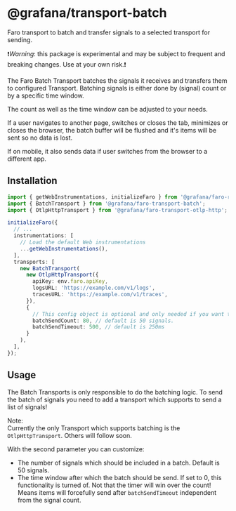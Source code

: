 # @grafana/transport-batch

Faro transport to batch and transfer signals to a selected transport for sending.

❗️*Warning*: this package is experimental and may be subject to frequent and breaking changes. Use at your own risk.❗️

The Faro Batch Transport batches the signals it receives and transfers them to configured Transport.
Batching signals is either done by (signal) count or by a specific time window.

The count as well as the time window can be adjusted to your needs.

If a user navigates to another page, switches or closes the tab, minimizes or closes the browser,
the batch buffer will be flushed and it's items will be sent so no data is lost.

If on mobile, it also sends data if user switches from the browser to a different app.

## Installation

```ts
import { getWebInstrumentations, initializeFaro } from '@grafana/faro-react';
import { BatchTransport } from '@grafana/faro-transport-batch';
import { OtlpHttpTransport } from '@grafana/faro-transport-otlp-http';

initializeFaro({
  // ...
  instrumentations: [
    // Load the default Web instrumentations
    ...getWebInstrumentations(),
  ],
  transports: [
    new BatchTransport(
      new OtlpHttpTransport({
        apiKey: env.faro.apiKey,
        logsURL: 'https://example.com/v1/logs',
        tracesURL: 'https://example.com/v1/traces',
      }),
      {
        // This config object is optional and only needed if you want to change the defaults.
        batchSendCount: 80, // default is 50 signals.
        batchSendTimeout: 500, // default is 250ms
      }
    ),
  ],
});
```

## Usage

The Batch Transports is only responsible to do the batching logic.
To send the batch of signals you need to add a transport which supports to send a list of signals!

Note:<br />
Currently the only Transport which supports batching is the `OtlpHttpTransport`.
Others will follow soon.

With the second parameter you can customize:

- The number of signals which should be included in a batch. Default is 50 signals.
- The time window after which the batch should be send. If set to 0, this functionality is turned of. Not that the timer will win over the count! Means items will forcefully send after `batchSendTimeout` independent from the signal count.
